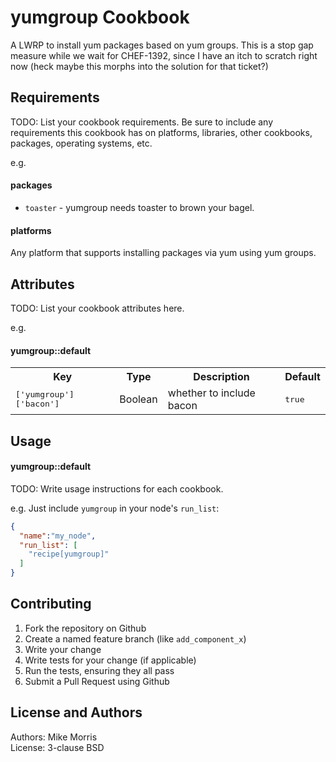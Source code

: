 yumgroup Cookbook
=================

A LWRP to install yum packages based on yum groups. This is a stop gap measure while we wait for CHEF-1392, since I have an itch to scratch right now (heck maybe this morphs into the solution for that ticket?)

Requirements
------------
TODO: List your cookbook requirements. Be sure to include any requirements this cookbook has on platforms, libraries, other cookbooks, packages, operating systems, etc.

e.g.
#### packages
- `toaster` - yumgroup needs toaster to brown your bagel.

#### platforms
Any platform that supports installing packages via yum using yum groups.

Attributes
----------
TODO: List your cookbook attributes here.

e.g.
#### yumgroup::default
<table>
  <tr>
    <th>Key</th>
    <th>Type</th>
    <th>Description</th>
    <th>Default</th>
  </tr>
  <tr>
    <td><tt>['yumgroup']['bacon']</tt></td>
    <td>Boolean</td>
    <td>whether to include bacon</td>
    <td><tt>true</tt></td>
  </tr>
</table>

Usage
-----
#### yumgroup::default
TODO: Write usage instructions for each cookbook.

e.g.
Just include `yumgroup` in your node's `run_list`:

```json
{
  "name":"my_node",
  "run_list": [
    "recipe[yumgroup]"
  ]
}
```

Contributing
------------

1. Fork the repository on Github
2. Create a named feature branch (like `add_component_x`)
3. Write your change
4. Write tests for your change (if applicable)
5. Run the tests, ensuring they all pass
6. Submit a Pull Request using Github

License and Authors
-------------------
Authors: Mike Morris  
License: 3-clause BSD
